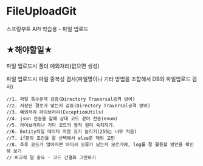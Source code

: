 # FileUploadGit
스프링부트 API 학습용 - 파일 업로드



## ★해야할일★

파일 업로드시 폴더 예외처리(없으면 생성)

파일 업로드시 파일 중복성 검사(파일명이나 기타 방법을 조합해서 DB와 파일업로드 검사)

    //1. 파일 특수문자 검증(Directory Traversal공격 방어)
    //2. 저장된 경로가 맞는지 검증(Directory Traversal공격 방어)
    //3. 예외처리 라이브러리(ExceptionUtils)
    //4. json 전송을 할때 상태 코드 같이 전송(enum)
    //5. 라이브러리나 기타 코드의 동작 원리 숙지하기.
    //6. Entity파일 데이터 저장 크기 늘리기(255는 너무 적음)
    //7. if문의 조건을 잘 선택해서 else문 제외 고민 
    //8. 추후 코드가 많아지면 어디서 오류가 났는지 모르기에, log를 잘 활용할 방안을 확인해 보기
    // 비교적 덜 중요 - 코드 간결화 고민하기
